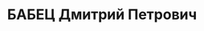 ---
title: БАБЕЦ Дмитрий Петрович
description: народився 1895 у с. Крюкове Кременчуцького пов. Полтавської губ. Українець,
  з робітників, освіта початкова, у 1918—1937 рр. член ВКП(б). Проживав у с. Петрівське
  Петрівського р-ну Харківської обл. Уповноважений по Петрівському р-ну Комітету заготівель
  при РНК УРСР. Заарештований _19.10.1937_ р. як член к.-р. організації (ст. 54-11
  КК УРСР) і військовою колегією Верховного Суду СРСР _30.12.1937_ р. (статті 54-7,
  54-8, 54-11 КК УРСР) засуджений до розстрілу з конфіскацією особистого майна. Розстріляний
  _31.12.1937_ р. у Харкові. Реабілітований _22.10.1957_ р.
---